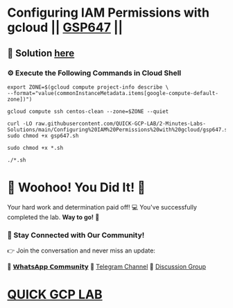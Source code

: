 # Configuring IAM Permissions with gcloud || [GSP647](https://www.cloudskillsboost.google/focuses/7678?parent=catalog) ||

## 🔑 Solution [here]()

### ⚙️ Execute the Following Commands in Cloud Shell

```
export ZONE=$(gcloud compute project-info describe \
--format="value(commonInstanceMetadata.items[google-compute-default-zone])")

gcloud compute ssh centos-clean --zone=$ZONE --quiet
```
```
curl -LO raw.githubusercontent.com/QUICK-GCP-LAB/2-Minutes-Labs-Solutions/main/Configuring%20IAM%20Permissions%20with%20gcloud/gsp647.sh
sudo chmod +x gsp647.sh

sudo chmod +x *.sh

./*.sh
```

# 🎉 Woohoo! You Did It! 🎉

Your hard work and determination paid off! 💻
You've successfully completed the lab. **Way to go!** 🚀

### 💬 Stay Connected with Our Community!

👉 Join the conversation and never miss an update:

💚 [𝗪𝗵𝗮𝘁𝘀𝗔𝗽𝗽 𝗖𝗼𝗺𝗺𝘂𝗻𝗶𝘁𝘆](https://chat.whatsapp.com/ECJ9h8GA3CA1ksaI9m5NrX)
📢 [Telegram Channel](https://t.me/quickgcplab)
👥 [Discussion Group](https://t.me/quickgcplabchats)

# [QUICK GCP LAB](https://www.youtube.com/@quickgcplab)